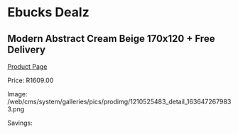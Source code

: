 
# Ebucks Dealz
## Modern Abstract Cream Beige 170x120 + Free Delivery
[Product Page](https://www.ebucks.com/web/shop/productSelected.do?prodId=1210525483&catId=1209942745)

Price: R1609.00

Image: /web/cms/system/galleries/pics/prodimg/1210525483_detail_1636472679833.png

Savings: 


	